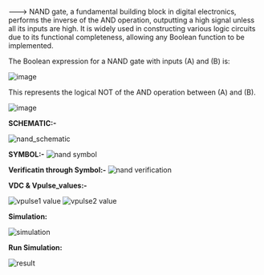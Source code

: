 --->  NAND gate, a fundamental building block in digital electronics, performs the inverse of the AND operation, outputting a high signal unless all its inputs are high. 
It is widely used in constructing various logic circuits due to its functional completeness, allowing any Boolean function to be implemented.

The Boolean expression for a NAND gate with inputs \(A\) and \(B\) is:

![image](https://github.com/user-attachments/assets/b1388677-ddca-4f70-aa43-ae9806af6adf)

This represents the logical NOT of the AND operation between \(A\) and \(B\).


![image](https://github.com/user-attachments/assets/e5235e16-e476-40fa-9d0e-fdc926a77407)

**SCHEMATIC:-**

![nand_schematic](https://github.com/user-attachments/assets/0cf3241b-7d19-43a0-8971-59a018d99d6a)

**SYMBOL:-**
![nand symbol](https://github.com/user-attachments/assets/5e0dbbad-c410-4f65-ab7c-29d9886586a4)


**Verificatin through Symbol:-**
![nand verification](https://github.com/user-attachments/assets/c8d0273d-c9b3-47a2-9bfa-40b2394d7343)

**VDC & Vpulse_values:-**


![vpulse1 value](https://github.com/user-attachments/assets/487441fb-30d3-429d-b731-b2fc1b597cca)
![vpulse2 value](https://github.com/user-attachments/assets/e3793848-a054-43a2-add0-576d5ca17d50)

**Simulation:**

![simulation](https://github.com/user-attachments/assets/2a058657-fadb-415c-9e66-fea4b8419689)

**Run Simulation:**

![result](https://github.com/user-attachments/assets/8bb412f5-638c-43a0-8100-0fe36cad779d)

